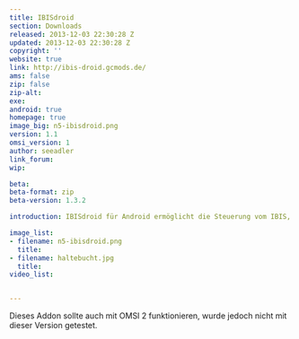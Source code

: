 ```yaml
---
title: IBISdroid
section: Downloads
released: 2013-12-03 22:30:28 Z
updated: 2013-12-03 22:30:28 Z
copyright: ''
website: true
link: http://ibis-droid.gcmods.de/
ams: false
zip: false
zip-alt:
exe:
android: true
homepage: true
image_big: n5-ibisdroid.png
version: 1.1
omsi_version: 1
author: seeadler
link_forum:
wip:

beta:
beta-format: zip
beta-version: 1.3.2

introduction: IBISdroid für Android ermöglicht die Steuerung vom IBIS, der Kasse, sowie dem Ticketdrucker mittels Smartphone oder Tablet.

image_list:
- filename: n5-ibisdroid.png
  title:
- filename: haltebucht.jpg
  title:
video_list:


---
```

Dieses Addon sollte auch mit OMSI 2 funktionieren, wurde jedoch nicht mit dieser Version getestet.
